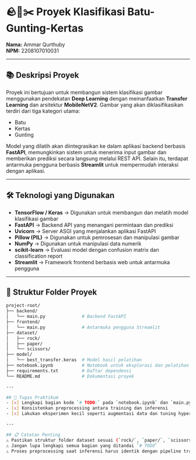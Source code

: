 # 🪨📄✂️ Proyek Klasifikasi Batu-Gunting-Kertas

**Nama:** Ammar Qurthuby  
**NPM:** 2208107010031

---

## 📚 Deskripsi Proyek
Proyek ini bertujuan untuk membangun sistem klasifikasi gambar menggunakan pendekatan **Deep Learning** dengan memanfaatkan **Transfer Learning** dan arsitektur **MobileNetV2**. Gambar yang akan diklasifikasikan terdiri dari tiga kategori utama:  
- Batu  
- Kertas  
- Gunting  

Model yang dilatih akan diintegrasikan ke dalam aplikasi backend berbasis **FastAPI**, memungkinkan sistem untuk menerima input gambar dan memberikan prediksi secara langsung melalui REST API. Selain itu, terdapat antarmuka pengguna berbasis **Streamlit** untuk mempermudah interaksi dengan aplikasi.

---

## 🛠️ Teknologi yang Digunakan
- **TensorFlow / Keras** → Digunakan untuk membangun dan melatih model klasifikasi gambar
- **FastAPI** → Backend API yang menangani permintaan dan prediksi
- **Uvicorn** → Server ASGI yang menjalankan aplikasi FastAPI
- **Pillow (PIL)** → Digunakan untuk pemrosesan dan manipulasi gambar
- **NumPy** → Digunakan untuk manipulasi data numerik
- **scikit-learn** → Evaluasi model dengan confusion matrix dan classification report
- **Streamlit** → Framework frontend berbasis web untuk antarmuka pengguna

---

## 📂 Struktur Folder Proyek
```bash
project-root/
├── backend/
│   └── main.py              # Backend FastAPI
├── frontend/
│   └── main.py              # Antarmuka pengguna Streamlit
├── dataset/
│   ├── rock/
│   ├── paper/
│   └── scissors/
├── model/
│   └── best_transfer.keras  # Model hasil pelatihan
├── notebook.ipynb           # Notebook untuk eksplorasi dan pelatihan
├── requirements.txt         # Daftar dependensi
└── README.md                # Dokumentasi proyek

---

## 🎯 Tugas Praktikum
- [x] Lengkapi bagian kode `# TODO:` pada `notebook.ipynb` dan `main.py`
- [x] Konsistenkan preprocessing antara training dan inferensi
- [x] Lakukan eksperimen kecil seperti augmentasi data dan tuning hyperparameter

---

## 📋 Catatan Penting
⚠️ Pastikan struktur folder dataset sesuai (`rock/`, `paper/`, `scissors/`)  
⚠️ Jangan lupa lengkapi semua bagian yang ditandai `# TODO`  
⚠️ Proses preprocessing saat inferensi harus identik dengan pipeline training  
